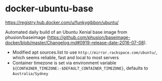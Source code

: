 # docker-ubuntu-base

https://registry.hub.docker.com/u/funkygibbon/ubuntu/

Automated daily build of an Ubuntu Xenial base image from phusion/baseimage (https://github.com/phusion/baseimage-docker/blob/master/Changelog.md#0919-release-date-2016-07-08).

- Modified apt sources.list to use `http://mirror.rackspace.com/ubuntu/`, which seems reliable, fast and local to most servers
- Container timezone is set via environment variable `${CONTAINER_TIMEZONE:-$DEFAULT_CONTAINER_TIMEZONE}`, defaults to `Australia/Sydney`
